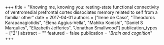 +++
title = "Knowing me, knowing you: resting-state functional connectivity of ventromedial prefrontal cortex dissociates memory related to self from a familiar other"
date = 2017-04-01
authors = ["Irene de Caso", "Theodoros Karapanagiotidis", "Elena Aggius-Vella", "Mahiko Konishi", "Daniel S Margulies", "Elizabeth Jefferies", "Jonathan Smallwood"]
publication_types = ["2"]
abstract = ""
featured = false
publication = "*Brain and cognition*"
+++

